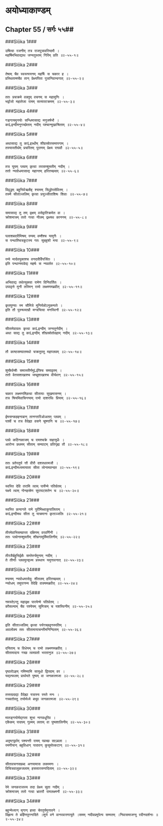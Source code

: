 अयोध्याकाण्डम्
===============================


## Chapter 55  / सर्गः ५५##


###Slōka 1###


    उषित्वा रजनीम् तत्र राजपुत्रावरिम्दमौ ।
    महर्षिमभिवाद्याथ जग्मतुस्तम् गिरिम् प्रति ॥२-५५-१॥


###Slōka 2###


    तेषाम् चैव स्वस्त्ययनम् महर्षिः स चकार ह ।
    प्रस्थिताम्श्चैव तान् प्रेक्ष्यपिता पुत्रानिवान्वगात् ॥२-५५-२॥


###Slōka 3###


    ततः प्रचक्रमे वक्तुम् वचनम् स महामुनिः ।
    भर्द्वाजो महातेजा रामम् सत्यपराक्रमम् ॥२-५५-३॥


###Slōka 4###


    गङ्गायमुनयोः सन्धिमासाद्य मनुजर्षभौ ।
    काLइन्दीमनुगच्छेताम् नदीम् पश्चान्मुखाश्रिताम् ॥२-५५-४॥


###Slōka 5###


    अथासाद्य तु काLइन्न्धीम् शीघ्रस्रोतसमापगाम् ।
    तस्यास्तीर्थम् प्रचरितम् पुराणम् प्रेक्ष्य राघवौ ॥२-५५-५॥


###Slōka 6###


    तत्र यूयम् प्लवम् कृत्वा तरताम्शुमतीम् नदीम् ।
    ततो न्यग्रोधमासाद्य महान्तम् हरितच्छदम् ॥२-५५-६॥


###Slōka 7###


    विवृद्धम् बहुभिर्वऋक्षैह् श्यामम् सिद्धोपसेवितम् ।
    तस्मै सीताञ्जलिम् कृत्वा प्रयुञ्जीताशिषः शिवाः ॥२-५५-७॥


###Slōka 8###


    समासाद्य तु तम् वृक्षम् वसेद्वातिक्रमेत वा ।
    क्रोशमात्रम् ततो गत्वा नीलम् द्रक्ष्यथ काननम् ॥२-५५-८॥


###Slōka 9###


    पलाशबदरीमिश्रम् रम्यम् वम्शैश्च यामुनैः ।
    स पन्थाश्चित्रकूटस्य गतः सुबहुशो मया ॥२-५५-९॥


###Slōka 10###


    रम्ये मार्दवयुक्तश्च वनदावैर्विपर्जितः ।
    इति पन्थानमावेद्य महर्षः स न्यवर्तत ॥२-५५-१०॥


###Slōka 11###


    अभिवाद्य तथेत्युक्त्वा रामेण विनिवर्तितः ।
    उपावृत्ते मुनौ तस्मिन् रामो लक्ष्मणमब्रवीत् ॥२-५५-११॥


###Slōka 12###


    कृतपुण्याः स्म सौमित्रे मुनिर्यन्नोऽनुकम्पते ।
    इति तौ पुरुषव्याघ्रौ मन्त्रयित्वा मनस्विनौ ॥२-५५-१२॥


###Slōka 13###


    सीतामेवाग्रतः कृत्वा काLइन्दीम् जग्मतुर्नदीम् ।
    अथा साद्य तु काLइन्दीम् शीघ्रस्रोतोवहाम् नदीम् ॥२-५५-१३॥


###Slōka 14###


    तौ काष्ठसम्घातमथो चक्रतुस्तु महाप्लवम् ॥२-५५-१४॥


###Slōka 15###


    शुष्कैर्वम्शैः समास्तीर्णमुLईरैश्च समावृतम् ।
    ततो वेतसशाखाश्च जम्बूशाखाश्च वीर्यवान् ॥२-५५-१५॥


###Slōka 16###


    चकार लक्ष्मणश्छित्वा सीतायाः सुखमासनम् ।
    तत्र श्रियमिवाचिन्त्याम् रामो दाशरथिः प्रियाम् ॥२-५५-१६॥


###Slōka 17###


    ईष्त्सन्कह्हनाबान् तानग्तारिओअतत् प्लवम् ।
    पार्श्वे च तत्र वैदेह्या वसने चूष्णानि च ॥२-५५-१७॥


###Slōka 18###


    प्लवे कठिनकाजम् च रामश्चक्रे सहायुधैः ।
    आरोप्य प्रथमम् सीताम् सम्घाटम् प्रतिगृह्य तौ ॥२-५५-१८॥


###Slōka 19###


    ततः प्रतेरतुर्य त्तौ वीरौ दशरथात्मजौ ।
    काLइन्दीमध्यमायाता सीता त्वेनामवन्दत ॥२-५५-१९॥


###Slōka 20###


    स्वस्ति देवि तरामि त्वाम् पार्येन्मे पतिर्वतम् ।
    यक्ष्ये त्वाम् गोनहस्रेण सुराघटशतेन च ॥२-५५-२०॥


###Slōka 21###


    स्वस्ति प्रत्यागते रामे पुरीमिक्ष्वाकुपालिताम् ।
    काLइन्दीमथ सीता तु याचमाना कृताञ्जलिः ॥२-५५-२१॥


###Slōka 22###


    तीरमेवाभिसम्प्राप्ता दक्षिणम् वरवर्णिनी ।
    ततः प्लवेनाम्शुमतीम् शीघ्रगामूर्मिमालिनीम् ॥२-५५-२२॥


###Slōka 23###


    तीरजैर्बहुभिर्वृक्षैः सम्तेरुर्यमुनाम् नदीम् ।
    ते तीर्णाः प्लवमुत्सृज्य प्रस्थाय यमुनावनात् ॥२-५५-२३॥


###Slōka 24###


    श्यामम् न्यग्रोधमासेदुः शीतलम् हरितच्छदम् ।
    न्य्ग्रोधम् तमुपागम्य वैदेहि वाक्यमब्रवीत् ॥२-५५-२४॥


###Slōka 25###


    नमस्तेऽन्तु महावृक्ष पारयेन्मे पतिर्वतम् ।
    कौसल्याम् चैव पश्येयम् सुमित्राम् च यशस्विनीम् ॥२-५५-२५॥


###Slōka 26###


    इति सीताञ्जलिम् कृत्वा पर्यगच्छद्वनस्पतिम् ।
    अवलोक्य ततः सीतामायाचन्तीमनिन्दिताम् ॥२-५५-२६॥


###Slōka 27###


    दयिताम् च विधेयम् च रामो लक्ष्मणमब्रवीत् ।
    सीतामादाय गच्छ त्वमग्रतो भरतानुज ॥२-५५-२७॥


###Slōka 28###


    पृष्ठतोऽहम् गमिष्यामि सायुधो द्विपदाम् वर ।
    यद्यत्फलम् प्रार्थयते पुष्पम् वा जनकात्मजा ॥२-५५-२८॥


###Slōka 29###


    तत्तत्प्रदद्या वैदेह्या यत्रास्य रमते मनः ।
    गच्चतोस्तु तयोर्मध्ये बभूव जनकात्मजा ॥२-५५-२९॥


###Slōka 30###


    मातङ्गयोर्मद्यगता शुभा नागवधूरिव ।
    एकैकम् पादपम् गुल्मम् लताम् वा पुष्पशालिनीम् ॥२-५५-३०॥


###Slōka 31###


    अदृष्टपूर्वाम् पश्यन्ती रामम् पप्रच्छ साऽबला ।
    रमणीयान् बहुविधान् पादपान् कुसुमोत्कटान् ॥२-५५-३१॥


###Slōka 32###


    सीतावचनसम्रब्द अनयामास लक्स्मणः ।
    विचित्रवालुकजलाम् हससारसनादिताम् ॥२-५५-३२॥


###Slōka 33###


    रेमे जनकराजस्य तदा प्रेक्ष्य सुता नदीम् ।
    क्रोशमात्रम् ततो गत्वा भ्रातरौ रामलक्ष्मनौ ॥२-५५-३३॥


###Slōka 34###


    बहून्मेध्यान् मृगान् हत्वा चेरतुर्यमुनावने ।
    विहृत्य ते बर्हिणपूगनादिते ।शुभे वने वानरवारणायुते ।समम् नदीवप्रमुपेत्य सम्मतम् ।निवासमाजग्मु रदीनदर्शनाः ॥२-५५-३४॥


